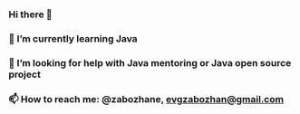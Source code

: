 ### Hi there 👋

###  🌱 I’m currently learning Java
###  🤔 I’m looking for help with Java mentoring or Java open source project
###  📫 How to reach me: @zabozhane, evgzabozhan@gmail.com

<!--
**evgzabozhan/evgzabozhan** is a ✨ _special_ ✨ repository because its `README.md` (this file) appears on your GitHub profile.

Here are some ideas to get you started:

- 🔭 I’m currently working on ...
- 🌱 I’m currently learning ...
- 👯 I’m looking to collaborate on ...
- 🤔 I’m looking for help with ...
- 💬 Ask me about ...
- 📫 How to reach me: ...
- 😄 Pronouns: ...
- ⚡ Fun fact: ...
-->
